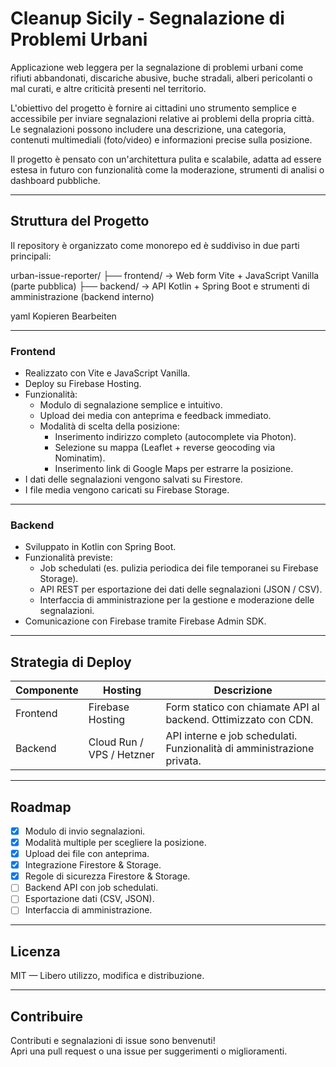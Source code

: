 # Cleanup Sicily - Segnalazione di Problemi Urbani

Applicazione web leggera per la segnalazione di problemi urbani come rifiuti abbandonati, discariche abusive, buche stradali, alberi pericolanti o mal curati, e altre criticità presenti nel territorio.

L'obiettivo del progetto è fornire ai cittadini uno strumento semplice e accessibile per inviare segnalazioni relative ai problemi della propria città. Le segnalazioni possono includere una descrizione, una categoria, contenuti multimediali (foto/video) e informazioni precise sulla posizione.

Il progetto è pensato con un'architettura pulita e scalabile, adatta ad essere estesa in futuro con funzionalità come la moderazione, strumenti di analisi o dashboard pubbliche.

---

## Struttura del Progetto

Il repository è organizzato come monorepo ed è suddiviso in due parti principali:

urban-issue-reporter/ ├── frontend/ → Web form Vite + JavaScript Vanilla (parte pubblica) ├── backend/ → API Kotlin + Spring Boot e strumenti di amministrazione (backend interno)

yaml
Kopieren
Bearbeiten

---

### Frontend

- Realizzato con Vite e JavaScript Vanilla.
- Deploy su Firebase Hosting.
- Funzionalità:
    - Modulo di segnalazione semplice e intuitivo.
    - Upload dei media con anteprima e feedback immediato.
    - Modalità di scelta della posizione:
        - Inserimento indirizzo completo (autocomplete via Photon).
        - Selezione su mappa (Leaflet + reverse geocoding via Nominatim).
        - Inserimento link di Google Maps per estrarre la posizione.
- I dati delle segnalazioni vengono salvati su Firestore.
- I file media vengono caricati su Firebase Storage.

---

### Backend

- Sviluppato in Kotlin con Spring Boot.
- Funzionalità previste:
    - Job schedulati (es. pulizia periodica dei file temporanei su Firebase Storage).
    - API REST per esportazione dei dati delle segnalazioni (JSON / CSV).
    - Interfaccia di amministrazione per la gestione e moderazione delle segnalazioni.
- Comunicazione con Firebase tramite Firebase Admin SDK.

---

## Strategia di Deploy

| Componente | Hosting | Descrizione |
|------------|---------|-------------|
| Frontend   | Firebase Hosting | Form statico con chiamate API al backend. Ottimizzato con CDN. |
| Backend    | Cloud Run / VPS / Hetzner | API interne e job schedulati. Funzionalità di amministrazione privata. |

---

## Roadmap

- [x] Modulo di invio segnalazioni.
- [x] Modalità multiple per scegliere la posizione.
- [x] Upload dei file con anteprima.
- [x] Integrazione Firestore & Storage.
- [x] Regole di sicurezza Firestore & Storage.
- [ ] Backend API con job schedulati.
- [ ] Esportazione dati (CSV, JSON).
- [ ] Interfaccia di amministrazione.

---

## Licenza

MIT — Libero utilizzo, modifica e distribuzione.

---

## Contribuire

Contributi e segnalazioni di issue sono benvenuti!  
Apri una pull request o una issue per suggerimenti o miglioramenti.